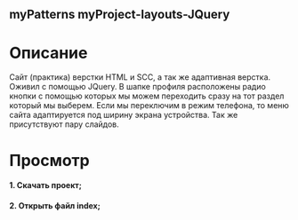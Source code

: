  ## myPatterns myProject-layouts-JQuery

# Описание
Сайт (практика) верстки HTML и SCC, а так же адаптивная верстка. Оживил с помощью JQuery. 
В шапке профиля расположены радио кнопки с помощью которых мы можем переходить сразу на тот раздел который мы выберем. Если мы переключим в режим телефона, то меню сайта адаптируется под ширину экрана устройства. 
Так же присутствуют пару слайдов. 

# Просмотр

#### 1. Скачать проект;
#### 2. Открыть файл index; 
